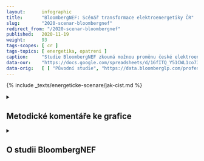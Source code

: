 ```yaml
---
layout:      infographic
title:       "BloombergNEF: Scénář transformace elektroenergetiky ČR"
slug:        "2020-scenar-bloombergnef"
redirect_from: "/2020-scenar-bloombergnef"
published:   2020-11-19
weight:      93
tags-scopes: [ cr ]
tags-topics: [ energetika, opatreni ]
caption:     "Studie BloombergNEF zkoumá možnou proměnu české elektroenergetiky do roku 2030. Tato studie modeluje nákladově nejvýhodnější vývoj. Počítá při tom se stávají úpravou emisních povolenek a nepředpokládá žádné další politické zásahy, které by cenu uhlíku zvyšovaly. Studie ukazuje, že vývoj s nejnižšími celkovými náklady také současně výrazně snižuje emise skleníkových plynů."
data-our:    "https://docs.google.com/spreadsheets/d/16fITQ_Y51CWL1co734tU5hHQUAf298chxxr3q0-lFWI/edit"
data-orig:   [ [ "Původní studie", "https://data.bloomberglp.com/professional/sites/24/BNEF-white-paper-EU-coal-transition-Final-6-July.pdf" ] ]
---
```


{% include _texts/energeticke-scenare/jak-cist.md %}

<details markdown=1>
<summary>
<h2>Metodické komentáře ke grafice</h2>
</summary>
{% include _texts/energeticke-scenare/rozdeleni-zdroju-2019.md %}

### Rozdělení zdrojů do kategorií: rok 2030

Oproti číslům udávaným v samotné studii jen upravujeme výrobu vodních elektráren: studie uvádí součet vodních i přečerpávacích. Protože studie nepočítá se stavbou nových přečerpávacích elektráren, tak od této jejich predikce odpočítáváme skutečnou výrobu v roce 2019.

{% include _texts/energeticke-scenare/emise.md %}
</details>

<details markdown=1>
<summary>
<h2>O studii BloombergNEF</h2>
</summary>

Scénář od agentury [BloombergNEF](https://about.bnef.com/) vznikl v rámci studie [Investing in the Recovery and Transition of Europe’s Coal Regions](https://about.bnef.com/blog/new-report-reveals-economic-path-to-a-rapid-coal-phase-out-in-europe/) (Investice do obnovy a transformace evropských uhelných regionů), která byla zveřejněna v červenci roku 2020.
V listopadu 2020 pak byla zveřejněna navazující studie [Decarbonization of Eastern Europe’s Energy Mix Key to Higher EU Climate Goals](https://about.bnef.com/blog/decarbonization-of-eastern-europes-energy-mix-key-to-higher-eu-climate-goals/), která zkoumala stejný model za předpokladu výrazně vyšších cen uhlíkových povolenek, souvisejících s vyššími ambicemi Evropské unie. Tato infografika ovšem tuto navazující studii nepokrývá.

### Zaměření scénáře a použitá metodika

Zmíněná studie se zabývá možností přechodu k nízkouhlíkovému hospodářství ve vybraných státech EU, které mají vysoký podíl fosilních zdrojů na výrobě elektřiny, ale přitom stále nemají stanovený termín odstavení uhelných elektráren. Ve výsledku tak modeluje proces přechodu na čistou výrobu elektřiny pro Polsko, Česko, Rumunsko a Bulharsko v horizontu roku 2030.

Scénář vychází z vlastní metodiky, tzv. [New Energy Outlook](https://about.bnef.com/new-energy-outlook/). Ta je postavena na stávajících schématech (neuvažuje nové mechanismy podpory), přičemž určuje ekonomické faktory a body zvratu, které formují výsledný stav.

V daném případě se jedná o srovnání sdružených nákladů na výrobu elektřiny (včetně ceny uhlíku, respektive uhlíkových povolenek, obchodovaných v rámci systému ETS), dostupnost jednotlivých zdrojů elektřiny a provozní podmínky, které stanovují jejich využití v čase.

Výrobní mix je řešen pomocí vlastního modelu NEFM, jehož cílem je minimalizovat systémové náklady při splnění špičkové poptávky. Prognóza spotřeby elektřiny je poté založena na vlastních scénářích, které berou v úvahu zejména očekávaný vývoj HDP, mimo jiné i s ohledem na probíhající pandemii koronaviru.

Ve studii nejsou zmíněny žádné bližší detaily ohledně modelování elektrizační soustavy a to jak na úrovni ČR, tak na úrovni případných vyšších celků.

### Výsledky scénáře

Výsledný mix počítá s poklesem instalovaného výkonu v uhlí a výrazným zvýšením výkonu větrných elektráren (nejvíce z uvedených scénářů). Na rozdíl od ostatních scénářů nepočítá BloombergNEF se zvýšením instalovaného výkonu plynových elektráren.

Pro využití obnovitelných zdrojů jsou klíčové tzv. body zlomu, které určují okamžik, kdy se výroba z těchto zdrojů (včetně počáteční investice) stává levnější, než výroba ze stávajících fosilních elektráren. V případě větrných elektráren tak BloombergNEF počítá s jejich rozvojem především po roce 2025, zatímco u solárních elektráren předpokládá největší nárůst až v samém závěru dekády.

Předpokládané náklady na výstavbu nových obnovitelných zdrojů jsou dle scénáře 5,8 mld. eur. Investice do infrastruktury scénář nemodeluje.

</details>
